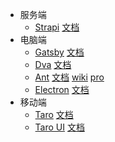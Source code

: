 * 服务端
  * [Strapi](https://github.com/strapi/strapi) [文档](https://strapi.io/documentation)
* 电脑端
  * [Gatsby](https://github.com/gatsbyjs/gatsby) [文档](https://www.gatsbyjs.org/docs/)
  * [Dva](https://github.com/dvajs/dva) [文档](https://dvajs.com/guide)
  * [Ant](https://github.com/ant-design/ant-design) 
  [文档](https://ant.design/docs/react/introduce-cn)
  [wiki](https://www.yuque.com/ant-design/course/intro)
  [pro](https://pro.ant.design/docs/getting-started-cn)
  * [Electron](https://github.com/electron/electron) [文档](https://electronjs.org/docs)
* 移动端
  * [Taro](https://github.com/NervJS/taro) [文档](https://nervjs.github.io/taro/docs/README.html)
  * [Taro UI](https://github.com/NervJS/taro-ui) [文档](https://taro-ui.aotu.io/#/docs/introduction)
